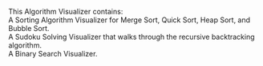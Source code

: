 This Algorithm Visualizer contains:   
A Sorting Algorithm Visualizer for Merge Sort, Quick Sort, Heap Sort, and Bubble Sort.  
A Sudoku Solving Visualizer that walks through the recursive backtracking algorithm.  
A Binary Search Visualizer.  


